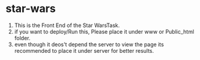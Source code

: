 # star-wars
1. This is the Front End of the Star WarsTask.
2. if you want to deploy/Run this, Please place it under www or Public_html folder.
3. even though it deos't depend the server to view the page its recommended to place it under server for better results.

